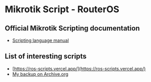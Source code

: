 # Mikrotik Script - RouterOS

## Official Mikrotik Scripting documentation
- [Scripting language manual](https://help.mikrotik.com/docs/spaces/ROS/pages/47579229/Scripting)

## List of interesting scripts
- [https://ros-scripts.vercel.app/](https://ros-scripts.vercel.app/)
- [My backup on Archive.org](https://web.archive.org/web/20230406101731/https://ros-scripts.vercel.app/)
